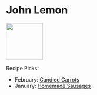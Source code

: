 # John Lemon

<img src="http://api.adorable.io/avatars/100/zestmaster%40flavor.magazine" height="100" width="100" />

Recipe Picks:

- February: [Candied Carrots](../recipe/feb/candied-carrots.md)
- January: [Homemade Sausages](../recipe/jan/homemade-sausages.md)
